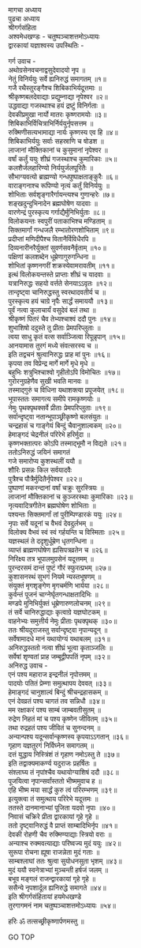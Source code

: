 मागचा अध्याय  
पुढचा अध्याय  
श्रीगर्गसंहिता  
अश्वमेधखण्डः - चतुष्पञ्चाशत्तमोऽध्यायः  
द्वारकायां यज्ञाश्वस्य उपस्थितिः -  
  
गर्ग उवाच -  
अथोग्रसेनवचनाद्वसुदेवादयो नृप ॥  
नेतुं विनिर्ययुः सर्वे ह्यनिरुद्धं समागतम् ॥१॥  
गजै रथैस्तुरङ्गैश्च शिबिकाभिर्यदूत्तमाः ॥  
श्रीकृष्णबलदेवाद्याः प्रद्युम्नाद्या नृपेश्वर ॥२॥  
उद्धवाद्या गजस्थाश्च हयं द्रष्टुं विनिर्गताः ॥  
देवकीप्रमुखा नार्यो मातरः कृष्णरामयोः ॥३॥  
शिबिकाभिर्विचित्राभिर्निर्ययुर्नृपसत्तम ॥  
रुक्मिणीसत्यभामाद्या नार्यः कृष्णस्य एव हि ॥४॥  
शिबिकाभिर्ययुः सर्वाः सहस्राणि च षोडश ॥  
लाजानां मौक्तिकानां च कुसुमानां नृपेश्वर ॥  
वर्षां कर्तुं ययुः शीघ्रं गजस्थाश्च कुमारिकाः ॥५॥  
कलशैर्जलहारिण्यो निर्ययुर्जलपूरितैः ॥  
सौभाग्यवत्यो ब्राह्मण्यो गन्धपुष्पाक्षताङ्कुरैः ॥६॥  
वाराङ्गनाश्च रूपिण्यो नृत्यं कर्तुं विनिर्ययुः ॥  
शोभिताः सर्वशृङ्गारैर्गायन्त्यश्च गुणान्हरेः ॥७॥  
शङ्खदुन्दुभिनादेन ब्रह्मघोषेण यादवाः ॥  
वारणेन्द्रं पुरस्कृत्य गर्गाद्यैर्मुनिभिर्युताः ॥८॥  
विलोकयन्तः स्वपुरीं पताकाभिश्च मण्डिताम् ॥  
सिक्तमार्गां गन्धजलै रम्भातोरणशोभिताम् ॥९॥  
प्रदीप्तां मणिदीपैश्च वितानैर्विविधैरपि ॥  
दिव्यनारीनरैर्युक्तां सुवर्णसवनैर्वृताम् ॥१०॥  
पक्षिणां कलशब्देन धूम्रेणागुरुगन्धिना ॥  
शोभितां कृष्णनगरीं शक्रस्येवामरावतीम् ॥११॥  
इत्थं विलोकयन्तस्ते प्राप्ताः शीघ्रं च यादवाः ॥  
यत्रानिरुद्धः सहयो वर्त्तते सेनयाऽऽवृतः ॥१२॥  
तान्दृष्ट्वा चानिरुद्धस्तु स्वरथादवतीर्य च ॥  
पुरस्कृत्य हयं चाग्रे नृपैः सार्द्धं समाययौ ॥१३॥  
पूर्वं नत्वा कुलाचार्यं वसुदेवं बलं तथा ॥  
श्रीकृष्णं पितरं चैव तेभ्यश्चाश्वं ददौ पुनः ॥१४॥  
शुभाशिषो ददुस्ते तु प्रीताः प्रेमपरिप्लुताः ॥  
त्वया साधु कृतं वत्स सर्वाञ्जित्वा रिपून्नृपान् ॥१५॥  
आनयामास तुरगं मध्ये संवत्सरस्य च ॥  
इति तद्वचनं श्रुत्वानिरुद्धः प्राह मां पुनः ॥१६॥  
कृपया तव विप्रेन्द्र मार्गे मार्गे मृधे मृधे ॥  
बहुभिः शत्रुभिश्चाश्वो गृहीतोऽपि विमोचितः ॥१७॥  
गुरोरनुग्रहेणैव सुखी भवति मानवः ॥  
तस्माद्‌गुरुं च विधिना यथाशक्त्या प्रपूजयेत् ॥१८॥  
भूपास्ततः समागत्य समीपे रामकृष्णयोः ॥  
नेमुः पृथक्पृथक्सर्वे प्रीताः प्रेमपरिप्लुताः ॥१९॥  
सर्वान्दृष्ट्वा नतान्भूपाञ्छ्रीकृष्णो बलसंयुतः ॥  
चन्द्रहासं च गाङ्गेयं बिन्दुं चैवानुशाल्वकम् ॥२०॥  
हेमाङ्गदं चेद्रनीलं परिरेभे हरिर्मुदा ॥  
कृष्णभक्तात्परः कोऽपि तस्माद्‌भूमौ न विद्यते ॥२१॥  
ततोऽनिरुद्धं जयिनं समागतं  
     गजे समारोप्य कुशस्थलीं ययौ ॥  
शौरिः प्रसन्नः किल सर्वयादवैः  
     पुत्रैश्च पौत्रैर्मुदितैर्नृपेश्वर ॥२२॥  
पुष्पाणां मकरन्दानां वर्षां चक्रुः सुरस्त्रियः ॥  
लाजानां मौक्तिकानां च कुञ्जरस्थाः कुमारिकाः ॥२३॥  
नृत्यवादित्रगीतेन ब्रह्मघोषेण शोभिताः ॥  
पश्यन्तः सिक्तमार्गां तां पुरीम्पिण्डारकं ययुः ॥२४॥  
नृपाः सर्वे यदूनां च वैभवं देवदुर्लभम् ॥  
विलोक्य वैभवं स्वं स्वं गर्हयन्ति च विस्मिताः ॥२५॥  
यज्ञस्थलं ते ददृशुर्धूम्रेण धृतगन्धिना ॥  
व्याप्तं ब्राह्मणघोषेण ह्यसिपत्रव्रतेन च ॥२६॥  
निरिक्ष्य तत्र भूपालमुग्रसेनं यदूत्तमम् ॥  
पुरन्दरसमं दान्तं पुष्टं गौरं स्फुरत्प्रभम् ॥२७॥  
कुशासनस्थं सुभगं नियमे न्यस्तभूषणम् ॥  
संयुक्तं मृगशृङ्गेण मृगचर्मणि भार्यया ॥२८॥  
कुर्वन्तं पूजनं चाग्नेर्घृतगन्धाक्षतादिभिः ॥  
मण्डपे मुनिभिर्युक्तं धूम्रेणारुणलोचनम् ॥२९॥  
तं सर्वे चानिरुद्धाद्याः कृत्वाग्रे यज्ञघोटकम् ॥  
वाहनेभ्यः समुत्तीर्य नेमुः प्रीताः पृथक्पृथक् ॥३०॥  
ततः श्रीयदुराजस्तु सर्वान्दृष्ट्वा नृपान्यदून् ॥  
सर्वेषामादधे मानं यथायोग्यं यथाबलम् ॥३१॥  
अनिरुद्धस्ततो नत्वा शीघ्रं भूत्वा कृताञ्जलिः ॥  
सर्वेषां शृण्वतां प्राह जम्बूद्वीपपतिं नृपम् ॥३२॥  
अनिरुद्ध उवाच -  
एनं पश्य महाराज इन्द्रनीलं नृपोत्तमम् ॥  
पादयोः पतितं प्रेम्णा समुत्थापय देववत् ॥३३॥  
हेमाङ्गदं चानुशाल्वं बिन्दुं श्रीचन्द्रहासकम् ॥  
एनं देवव्रतं पश्य चागतं तव सन्निधौ ॥३४॥  
मम रक्षाकरं पश्य साम्बं जाम्बवतीसुतम् ॥  
रुद्रेण निहतं मां च पश्य कृष्णेन जीवितम् ॥३५॥  
तथा रुद्रहतं पश्य जीवितं च सुनन्दनम् ॥  
अन्यान्पश्य यदून्सर्वान्कृष्णस्य कृपयाऽऽगतान् ॥३६॥  
गृहाण यज्ञतुरगं निर्विघ्नेन समागतम् ॥  
दत्तं युद्धाय निस्त्रिंशं तं गृहाण नमोऽस्तु ते ॥३७॥  
इति तद्वाक्यमाकर्ण्य यदुराजः प्रहर्षितः ॥  
संश्लाघ्य तं नृपांश्चैव यथायोग्याशिषं ददौ ॥३८॥  
पूजयित्वा नृपान्सर्वांस्ततो भीष्ममुवाच ह ॥  
एहि भीष्म मया सार्द्धं कुरु त्वं परिरम्भणम् ॥३९॥  
इत्युक्त्वा तं समुत्थाय परिरेभे यदूत्तमः ॥  
ततस्ते दानमानाभ्यां पूजिता यदवो नृपाः ॥४०॥  
निवासं चक्रिरे प्रीता द्वारकायां गृहे गृहे ॥  
ततो दृष्ट्वानिरुद्धं वै प्राप्तं साम्बादिभिर्नृप ॥४१॥  
देवकी रोहणी चैव रुक्मिण्याद्याः स्त्रियो वराः ॥  
अन्याश्च रुक्मवत्याद्याः परिष्वज्य मुदं ययुः ॥४२॥  
सुरूपा रोचना ह्यूषा राजन्नेता मुदं गताः ॥  
साम्बश्लाघां ततः श्रुत्वा सुयोधनसुता भृशम् ॥४३॥  
मुदं ययौ स्वनेत्राभ्यां मुञ्चन्ती हर्षजं जलम् ॥  
बभूव मङ्गलं राजन्द्वारकायां गृहे गृहे ॥  
ससैन्ये नृपशार्दूल ह्यनिरुद्धे समागते ॥४४॥  
इति श्रीगर्गसंहितायां हयमेधखण्डे  
तुरगागमनं नाम चतुष्पञ्चाशत्तमोऽध्यायः ॥५४॥  
  
हरिः ॐ तत्सच्छ्रीकृष्णार्पणमस्तु ॥  
  
GO TOP

